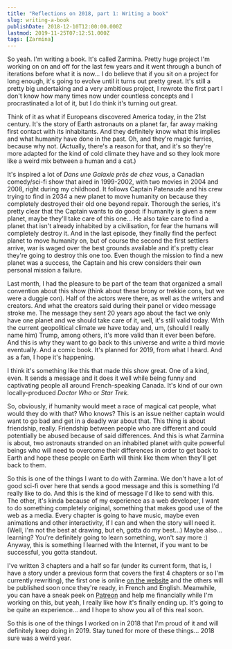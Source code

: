 ```yaml
---
title: "Reflections on 2018, part 1: Writing a book"
slug: writing-a-book
publishDate: 2018-12-10T12:00:00.000Z
lastmod: 2019-11-25T07:12:51.000Z
tags: [Zarmina]
---
```


So yeah. I'm writing a book. It's called Zarmina. Pretty huge project I'm working on on and off for the last few years and it went through a bunch of iterations before what it is now... I do believe that if you sit on a project for long enough, it's going to evolve until it turns out pretty great. It's still a pretty big undertaking and a very ambitious project, I rewrote the first part I don't know how many times now under countless concepts and I procrastinated a lot of it, but I do think it's turning out great.

Think of it as what if Europeans discovered America today, in the 21st century. It's the story of Earth astronauts on a planet far, far away making first contact with its inhabitants. And they definitely know what this implies and what humanity have done in the past. Oh, and they're magic furries, because why not. (Actually, there's a reason for that, and it's so they're more adapted for the kind of cold climate they have and so they look more like a weird mix between a human and a cat.)

It's inspired a lot of *Dans une Galaxie près de chez vous*, a Canadian comedy/sci-fi show that aired in 1999-2002, with two movies in 2004 and 2008, right during my childhood. It follows Captain Patenaude and his crew trying to find in 2034 a new planet to move humanity on because they completely destroyed their old one beyond repair. Thorough the series, it's pretty clear that the Captain wants to do good: if humanity is given a new planet, maybe they'll take care of this one... He also take care to find a planet that isn't already inhabited by a civilisation, for fear the humans will completely destroy it. And in the last episode, they finally find the perfect planet to move humanity on, but of course the second the first settlers arrive, war is waged over the best grounds available and it's pretty clear they're going to destroy this one too. Even though the mission to find a new planet was a success, the Captain and his crew considers their own personal mission a failure.

Last month, I had the pleasure to be part of the team that organized a small convention about this show (think about these brony or trekkie cons, but we were a duggie con). Half of the actors were there, as well as the writers and creators. And what the creators said during their panel or video message stroke me. The message they sent 20 years ago about the fact we only have one planet and we should take care of it, well, it's still valid today. With the current geopolitical climate we have today and, um, (should I really name him) Trump, among others, it's more valid than it ever been before. And this is why they want to go back to this universe and write a third movie eventually. And a comic book. It's planned for 2019, from what I heard. And as a fan, I hope it's happening.

I think it's something like this that made this show great. One of a kind, even. It sends a message and it does it well while being funny and captivating people all around French-speaking Canada. It's kind of our own locally-produced *Doctor Who* or *Star Trek*.

So, obviously, if humanity would meet a race of magical cat people, what would they do with that? Who knows? This is an issue neither captain would want to go bad and get in a deadly war about that. This thing is about friendship, really. Friendship between people who are different and could potentially be abused because of said differences. And this is what Zarmina is about, two astronauts stranded on an inhabited planet with quite powerful beings who will need to overcome their differences in order to get back to Earth and hope these people on Earth will think like them when they'll get back to them.

So this is one of the things I want to do with Zarmina. We don't have a lot of good sci-fi over here that sends a good message and this is something I'd really like to do. And this is the kind of message I'd like to send with this. The other, it's kinda because of my experience as a web developer, I want to do something completely original, something that makes good use of the web as a media. Every chapter is going to have music, maybe even animations and other interactivity, if I can and when the story will need it. (Well, I'm not the best at drawing, but eh, gotta do my best...) Maybe also... learning? You're definitely going to learn something, won't say more :) Anyway, this is something I learned with the Internet, if you want to be successful, you gotta standout.

I've written 3 chapters and a half so far (under its current form, that is, I have a story under a previous form that covers the first 4 chapters or so I'm currently rewriting), the first one is online [on the website](http://zarmina.xyz/) and the others will be published soon once they're ready, in French and English. Meanwhile, you can have a sneak peek on [Patreon](https://patreon.com/juju2143) and help me financially while I'm working on this, but yeah, I really like how it's finally ending up. It's going to be quite an experience... and I hope to show you all of this real soon.

So this is one of the things I worked on in 2018 that I'm proud of it and will definitely keep doing in 2019. Stay tuned for more of these things... 2018 sure was a weird year.
